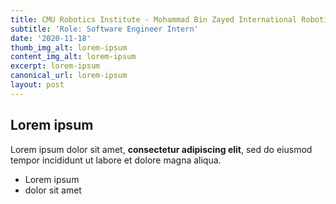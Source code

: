 ```yaml
---
title: CMU Robotics Institute - Mohammad Bin Zayed International Robotics Challenge
subtitle: 'Role: Software Engineer Intern'
date: '2020-11-18'
thumb_img_alt: lorem-ipsum
content_img_alt: lorem-ipsum
excerpt: lorem-ipsum
canonical_url: lorem-ipsum
layout: post
---
```

## Lorem ipsum

Lorem ipsum dolor sit amet, **consectetur adipiscing elit**, sed do eiusmod tempor incididunt ut labore et dolore magna aliqua.

- Lorem ipsum
- dolor sit amet